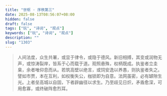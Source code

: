 ```yaml
---
title: "世枢 · 序秩第三"
date: 2025-08-13T08:56:07+08:00
hidden: false
draft: false
tags: ["玩", "诗词", "观点"]
keywords: ["玩", "诗词", "观点"]
description: ""
slug: "1303"
---
```


> 人间法度，众生共署，或显于律令，或隐于德风。新旧相搏，其变或润物无声，或惊涛裂岸，皆系于心而载于道。观照悬殊，权柄既成。执鉴者立圭臬，余者唯仰息而从。若筑高壁以绝言，或饲安逸以养愚，则执鉴者失之。譬如市贾，本在互利，如权衡失公，枷锁即为自意。法网虽密，必有罅隙生光。上者垒高城以自固，下者辟幽径以求生。乃至歧见日炽，矛盾愈深，可用愈寡，或终破阵愈烈耳。
<!--more-->